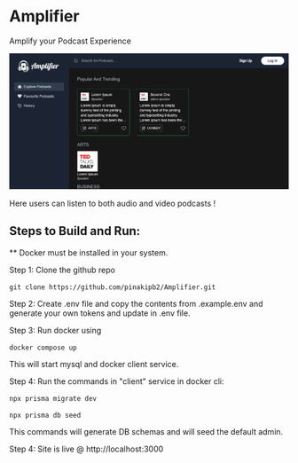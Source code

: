 # Amplifier

Amplify your Podcast Experience

![Amplifier](./client/screenshots/amplifier.PNG)

Here users can listen to both audio and video podcasts !

## Steps to Build and Run:

\*\* Docker must be installed in your system.

Step 1: Clone the github repo

```
git clone https://github.com/pinakipb2/Amplifier.git
```

Step 2: Create .env file and copy the contents from .example.env and generate your own tokens and update in .env file.

Step 3: Run docker using

```
docker compose up
```

This will start mysql and docker client service.

Step 4: Run the commands in "client" service in docker cli:

```
npx prisma migrate dev
```

```
npx prisma db seed
```

This commands will generate DB schemas and will seed the default admin.

Step 4: Site is live @ http://localhost:3000

